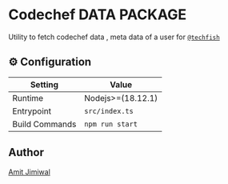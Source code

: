 # Codechef DATA PACKAGE

Utility to fetch codechef data , meta data of a user for [`@techfish`](https://github.com/amitjimiwal/techfish)

## ⚙️ Configuration

| Setting        | Value             |
| -------------- | ----------------- |
| Runtime        | Nodejs>=(18.12.1) |
| Entrypoint     | `src/index.ts`    |
| Build Commands | `npm run start`   |

## Author

[Amit Jimiwal](https://www.github.com/amitjimiwal)
